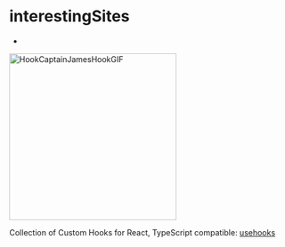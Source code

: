 # interestingSites

*
<img src="https://github.com/user-attachments/assets/aaabc344-8349-473d-8f6c-6c75ba1ed9ef" width="300" alt="HookCaptainJamesHookGIF">

Collection of Custom Hooks for React, TypeScript compatible: [usehooks](https://usehooks.com/)

